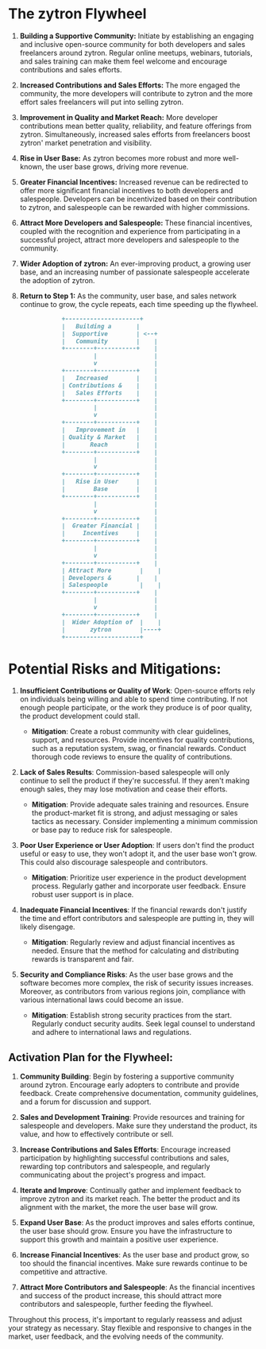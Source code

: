 # The zytron Flywheel

1. **Building a Supportive Community:** Initiate by establishing an engaging and inclusive open-source community for both developers and sales freelancers around zytron. Regular online meetups, webinars, tutorials, and sales training can make them feel welcome and encourage contributions and sales efforts.

2. **Increased Contributions and Sales Efforts:** The more engaged the community, the more developers will contribute to zytron and the more effort sales freelancers will put into selling zytron.

3. **Improvement in Quality and Market Reach:** More developer contributions mean better quality, reliability, and feature offerings from zytron. Simultaneously, increased sales efforts from freelancers boost zytron' market penetration and visibility.

4. **Rise in User Base:** As zytron becomes more robust and more well-known, the user base grows, driving more revenue.

5. **Greater Financial Incentives:** Increased revenue can be redirected to offer more significant financial incentives to both developers and salespeople. Developers can be incentivized based on their contribution to zytron, and salespeople can be rewarded with higher commissions.

6. **Attract More Developers and Salespeople:** These financial incentives, coupled with the recognition and experience from participating in a successful project, attract more developers and salespeople to the community.

7. **Wider Adoption of zytron:** An ever-improving product, a growing user base, and an increasing number of passionate salespeople accelerate the adoption of zytron.

8. **Return to Step 1:** As the community, user base, and sales network continue to grow, the cycle repeats, each time speeding up the flywheel.


```markdown
               +---------------------+
               |   Building a       |
               |  Supportive        | <--+
               |   Community        |    |
               +--------+-----------+    |
                        |                |
                        v                |
               +--------+-----------+    |
               |   Increased        |    |
               | Contributions &    |    |
               |   Sales Efforts    |    |
               +--------+-----------+    |
                        |                |
                        v                |
               +--------+-----------+    |
               |   Improvement in   |    |
               | Quality & Market   |    |
               |       Reach        |    |
               +--------+-----------+    |
                        |                |
                        v                |
               +--------+-----------+    |
               |   Rise in User     |    |
               |        Base        |    |
               +--------+-----------+    |
                        |                |
                        v                |
               +--------+-----------+    |
               |  Greater Financial |    |
               |     Incentives     |    |
               +--------+-----------+    |
                        |                |
                        v                |
               +--------+-----------+    |
               | Attract More        |    |
               | Developers &       |    |
               | Salespeople         |    |
               +--------+-----------+    |
                        |                |
                        v                |
               +--------+-----------+    |
               |  Wider Adoption of  |    |
               |       zytron        |----+
               +---------------------+
```


# Potential Risks and Mitigations:

1. **Insufficient Contributions or Quality of Work**: Open-source efforts rely on individuals being willing and able to spend time contributing. If not enough people participate, or the work they produce is of poor quality, the product development could stall. 
   * **Mitigation**: Create a robust community with clear guidelines, support, and resources. Provide incentives for quality contributions, such as a reputation system, swag, or financial rewards. Conduct thorough code reviews to ensure the quality of contributions.

2. **Lack of Sales Results**: Commission-based salespeople will only continue to sell the product if they're successful. If they aren't making enough sales, they may lose motivation and cease their efforts.
   * **Mitigation**: Provide adequate sales training and resources. Ensure the product-market fit is strong, and adjust messaging or sales tactics as necessary. Consider implementing a minimum commission or base pay to reduce risk for salespeople.

3. **Poor User Experience or User Adoption**: If users don't find the product useful or easy to use, they won't adopt it, and the user base won't grow. This could also discourage salespeople and contributors.
   * **Mitigation**: Prioritize user experience in the product development process. Regularly gather and incorporate user feedback. Ensure robust user support is in place.

4. **Inadequate Financial Incentives**: If the financial rewards don't justify the time and effort contributors and salespeople are putting in, they will likely disengage.
   * **Mitigation**: Regularly review and adjust financial incentives as needed. Ensure that the method for calculating and distributing rewards is transparent and fair.

5. **Security and Compliance Risks**: As the user base grows and the software becomes more complex, the risk of security issues increases. Moreover, as contributors from various regions join, compliance with various international laws could become an issue.
   * **Mitigation**: Establish strong security practices from the start. Regularly conduct security audits. Seek legal counsel to understand and adhere to international laws and regulations.

## Activation Plan for the Flywheel:

1. **Community Building**: Begin by fostering a supportive community around zytron. Encourage early adopters to contribute and provide feedback. Create comprehensive documentation, community guidelines, and a forum for discussion and support.

2. **Sales and Development Training**: Provide resources and training for salespeople and developers. Make sure they understand the product, its value, and how to effectively contribute or sell.

3. **Increase Contributions and Sales Efforts**: Encourage increased participation by highlighting successful contributions and sales, rewarding top contributors and salespeople, and regularly communicating about the project's progress and impact.

4. **Iterate and Improve**: Continually gather and implement feedback to improve zytron and its market reach. The better the product and its alignment with the market, the more the user base will grow.

5. **Expand User Base**: As the product improves and sales efforts continue, the user base should grow. Ensure you have the infrastructure to support this growth and maintain a positive user experience.

6. **Increase Financial Incentives**: As the user base and product grow, so too should the financial incentives. Make sure rewards continue to be competitive and attractive.

7. **Attract More Contributors and Salespeople**: As the financial incentives and success of the product increase, this should attract more contributors and salespeople, further feeding the flywheel.

Throughout this process, it's important to regularly reassess and adjust your strategy as necessary. Stay flexible and responsive to changes in the market, user feedback, and the evolving needs of the community.